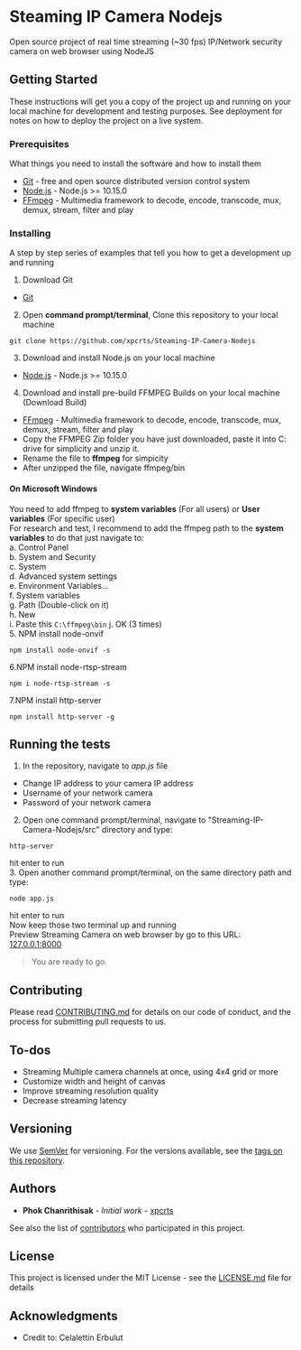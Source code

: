 # Steaming IP Camera Nodejs

Open source project of real time streaming (~30 fps) IP/Network security camera on web browser using NodeJS

## Getting Started

These instructions will get you a copy of the project up and running on your local machine for development and testing purposes. See deployment for notes on how to deploy the project on a live system.

### Prerequisites

What things you need to install the software and how to install them
* [Git](https://git-scm.com/downloads) - free and open source distributed version control system 
* [Node.js](https://nodejs.org/en/) - Node.js >= 10.15.0
* [FFmpeg](https://ffmpeg.zeranoe.com/builds/) - Multimedia framework to decode, encode, transcode, mux, demux, stream, filter and play

### Installing

A step by step series of examples that tell you how to get a development up and running

1. Download Git
* [Git](https://git-scm.com/downloads)
2. Open <strong>command prompt/terminal</strong>, Clone this repository to your local machine
```
git clone https://github.com/xpcrts/Steaming-IP-Camera-Nodejs
```
3. Download and install Node.js on your local machine
* [Node.js](https://nodejs.org/en/) - Node.js >= 10.15.0
4. Download and install pre-build FFMPEG Builds on your local machine (Download Build)
* [FFmpeg](https://ffmpeg.zeranoe.com/builds/) - Multimedia framework to decode, encode, transcode, mux, demux, stream, filter and play<br />
* Copy the FFMPEG Zip folder you have just downloaded, paste it into C: drive for simplicity and unzip it.
* Rename the file to <strong>ffmpeg</strong> for simpicity
* After unzipped the file, navigate ffmpeg/bin <br/>
#### On Microsoft Windows
You need to add ffmpeg to <strong>system variables</strong> (For all users) or <strong>User variables</strong> (For specific user)<br />
For research and test, I recommend to add the ffmpeg path to the <strong>system variables</strong> to do that just navigate to:<br/>
a. Control Panel<br/>
b. System and Security<br/>
c. System <br/>
d. Advanced system settings<br/>
e. Environment Variables...<br/>
f. System variables<br/>
g. Path (Double-click on it)<br/>
h. New<br/>
i. Paste this
```C:\ffmpeg\bin```
j. OK (3 times)<br />
5. NPM install node-onvif
```
npm install node-onvif -s
```
6.NPM install node-rtsp-stream<br/>
```
npm i node-rtsp-stream -s
```
7.NPM install http-server<br/>
```
npm install http-server -g
```

## Running the tests
1. In the repository, navigate to <i>app.js</i> file
* Change IP address to your camera IP address
* Username of your network camera
* Password of your network camera
2. Open one command prompt/terminal, navigate to "Streaming-IP-Camera-Nodejs/src" directory and type:
```
http-server
```
hit enter to run<br />
3. Open another command prompt/terminal, on the same directory path and type: 
```
node app.js
```
hit enter to run<br />
Now keep those two terminal up and running<br/>
Preview Streaming Camera on web browser by go to this URL:
[127.0.0.1:8000](http://127.0.0.1:8080/)
> You are ready to go.

## Contributing

Please read [CONTRIBUTING.md](https://github.com/xpcrts/Steaming-IP-Camera-Nodejs/blob/master/CONTRIBUTING.md) for details on our code of conduct, and the process for submitting pull requests to us.

## To-dos

* Streaming Multiple camera channels at once, using 4x4 grid or more
* Customize width and height of canvas
* Improve streaming resolution quality
* Decrease streaming latency 

## Versioning

We use [SemVer](http://semver.org/) for versioning. For the versions available, see the [tags on this repository](https://github.com/xpcrts/Steaming-IP-Camera-Nodejs/tags). 

## Authors

* **Phok Chanrithisak** - *Initial work* - [xpcrts](https://github.com/xpcrts)

See also the list of [contributors](https://github.com/xpcrts/Steaming-IP-Camera-Nodejs/graphs/contributors) who participated in this project.

## License

This project is licensed under the MIT License - see the [LICENSE.md](https://github.com/xpcrts/Steaming-IP-Camera-Nodejs/blob/master/LICENSE) file for details

## Acknowledgments

* Credit to: Celalettin Erbulut

